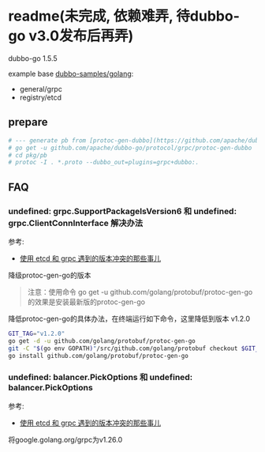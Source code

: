 # readme(未完成, 依赖难弄, 待dubbo-go v3.0发布后再弄)
dubbo-go 1.5.5

example base [dubbo-samples/golang](https://github.com/dubbogo/dubbo-samples/blob/master/golang):
- general/grpc
- registry/etcd

## prepare
```bash
# --- generate pb from [protoc-gen-dubbo](https://github.com/apache/dubbo-go/blob/master/protocol/grpc/protoc-gen-dubbo/examples/Makefile)
# go get -u github.com/apache/dubbo-go/protocol/grpc/protoc-gen-dubbo
# cd pkg/pb
# protoc -I . *.proto --dubbo_out=plugins=grpc+dubbo:.
```

## FAQ
### undefined: grpc.SupportPackageIsVersion6 和 undefined: grpc.ClientConnInterface 解决办法
参考:
- [使用 etcd 和 grpc 遇到的版本冲突的那些事儿](https://learnku.com/articles/43758)

降级protoc-gen-go的版本

> 注意：使用命令 go get -u github.com/golang/protobuf/protoc-gen-go 的效果是安装最新版的protoc-gen-go

降低protoc-gen-go的具体办法，在终端运行如下命令，这里降低到版本 v1.2.0
```bash
GIT_TAG="v1.2.0"
go get -d -u github.com/golang/protobuf/protoc-gen-go
git -C "$(go env GOPATH)"/src/github.com/golang/protobuf checkout $GIT_TAG
go install github.com/golang/protobuf/protoc-gen-go
```

### undefined: balancer.PickOptions 和 undefined: balancer.PickOptions
参考:
- [使用 etcd 和 grpc 遇到的版本冲突的那些事儿](https://learnku.com/articles/43758)

将google.golang.org/grpc为v1.26.0